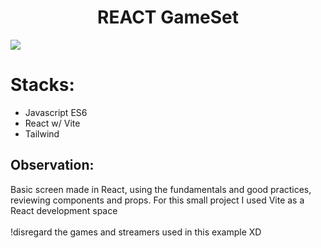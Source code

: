 <h1 align="center"> REACT GameSet </h1>
<img  src="https://github.com/gugrando/REACT-GameSet/blob/main/Assets/Gif.gif"/>
<h1 align="start"> Stacks: </h1>
<ul align="start"> 
  <li>Javascript ES6</li>
  <li>React w/ Vite</li>
  <li>Tailwind</li>
</ul>
<h2>
    Observation:
</h2>
<p>
    Basic screen made in React, using the fundamentals and good practices, reviewing components and props. For this small project I used Vite as a React development space
  <br>
  <br>
  !disregard the games and streamers used in this example XD
</p>
